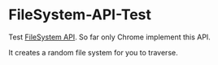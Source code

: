 FileSystem-API-Test
===================

Test [FileSystem API](http://www.w3.org/TR/file-system-api/). So far only Chrome implement this API.

It creates a random file system for you to traverse.
